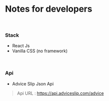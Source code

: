 # Notes for developers

<br>

### Stack
* React Js
* Vanilla CSS (no framework)

<br>

### Api 
* Advice Slip Json Api
> Api URL : https://api.adviceslip.com/advice
